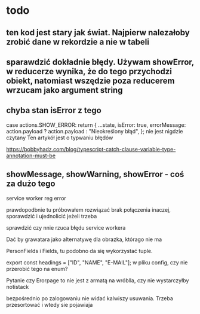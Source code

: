 # todo

## ten kod jest stary jak świat. Najpierw nalezałoby zrobić dane w rekordzie a nie w tabeli

## sparawdzić dokładnie błędy. Używam showError, w reducerze wynika, że do tego przychodzi obiekt, natomiast wszędzie poza reducerem wrzucam jako argument string

## chyba stan isError z tego

case actions.SHOW_ERROR:
return {
...state,
isError: true,
errorMessage: action.payload ? action.payload : "Nieokreślony błąd",
};
nie jest nigdzie czytany
Ten artykół jest o typwaniu błędów

https://bobbyhadz.com/blog/typescript-catch-clause-variable-type-annotation-must-be

## showMessage, showWarning, showError - coś za dużo tego

service worker reg error

prawdopodbnie tu próbowałem rozwiązać brak połączenia inaczej, sporawdzić i ujednolicić jeżeli trzeba

sprawdzić czy nnie rzuca błędu service workera

Dać by grawatara jako alternatywę dla obrazka, którago nie ma

PersonFields i Fields, tu podobno da się wykorzystać tuple.

export const headings = ["ID", "NAME", "E-MAIL"]; w pliku config, czy nie przerobić tego na enum?

Pytanie czy Erorpage to nie jest z armatą na wróblla, czy nie wystarczyłby notistack

bezpośrednio po zalogowaniu nie widać kalwiszy usuwania. Trzeba przesortować i wtedy sie pojawiaja
